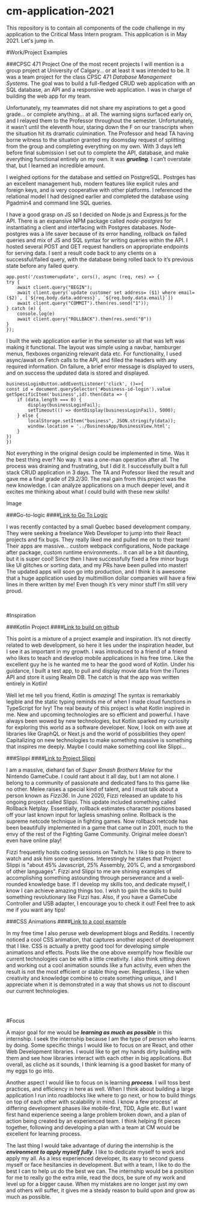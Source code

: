 # cm-application-2021
This repository is to contain all components of the code challenge in my application to the Critical Mass Intern program. This application is in May 2021. Let's jump in.

#Work/Project Examples

###CPSC 471 Project
One of the most recent projects I will mention is a group project at University of Calgary… or at least it was intended to be.
It was a team project for the class CPSC 471 *Database Management Systems*. The goal was to build a full-fledged CRUD web application with an SQL database,
 an API and a responsive web application. I was in charge of building the web app for my team.


Unfortunately, my teammates did not share my aspirations to get a good grade… or complete anything… at all.
 The warning signs surfaced early on, and I relayed them to the Professor throughout the semester.
 Unfortunately, it wasn’t until the eleventh hour, staring down the F on our transcripts when the situation hit its dramatic culmination.
 The Professor and head TA having borne witness to the situation granted my doomsday request of splitting from the group and completing everything on my own.
 With 3 days left before final submission I set out to complete the API, database, and make everything functional entirely on my own.
 It was ***grueling***. I can’t overstate that, but I learned an incredible amount. 

I weighed options for the database and settled on PostgreSQL.
 Postrges has an excellent management hub, modern features like explicit rules and foreign keys, and is very cooperative with other platforms.
 I referenced the relational model I had designed earlier and completed the database using Pgadmin4 and command line SQL queries.


I have a good grasp on JS so I decided on Node.js and Express.js for the API.
 There is an expansive NPM package called *node-postgres* for instantiating a client and interfacing with Postgres databases.
 Node-postgres was a life saver because of its error handling, rollback on failed queries and mix of JS and SQL syntax for writing queries within the API.
 I hosted several POST and GET request handlers on appropriate endpoints for serving data.
 I sent a result code back to any clients on a successful/failed query, with the database being rolled back to it’s previous state before any failed query.
    
    app.post('/customerupdate', cors(), async (req, res) => {
    try {
        await client.query("BEGIN");
        await client.query(`update customer set address= ($1) where email=($2)`, [`${req.body.data.address}`, `${req.body.data.email}`])
        await client.query("COMMIT").then(res.send("1"));
    } catch (e) {
        console.log(e)
        await client.query("ROLLBACK").then(res.send("0"))
    }
    });


I built the web application earlier in the semester so all that was left was making it functional.
 The layout was simple using a navbar, hamburger menus, flexboxes organizing relevant data etc.
 For functionality, I used async/await on Fetch calls to the API, and filled the headers with any required information.
 On failure, a brief error message is displayed to users, and on success the updated data is stored and displayed.
	
	
	businessLoginButton.addEventListener('click', ()=>{
    const id = document.querySelector('#business-id-login').value
    getSpecificItem('business',id).then(data => {
        if (data.length === 0) {
            display(businessLoginFail);
            setTimeout(() => dontDisplay(businessLoginFail), 5000);
        } else {
            localStorage.setItem("business", JSON.stringify(data));
            window.location = '../BusinessApp/BusinessView.html';
        }
    })
	})


Not everything in the original design could be implemented in time. Was it the best thing ever? No way. It was a one-man operation after all.
 The process was draining and frustrating, but I did it. I successfully built a full stack CRUD application in 3 days.
 The TA and Professor liked the result and gave me a final grade of 29.2/30.
 The real gain from this project was the new knowledge.
 I can analyze applications on a much deeper level, and it excites me thinking about what I could build with these new skills!

Image

###Go-to-logic
####[Link to Go To Logic](https://gotologic.ca/)

I was recently contacted by a small Quebec based development company.
 They were seeking a freelance Web Developer to jump into their React projects and fix bugs.
 They really liked me and pulled me on to their team!
 Their apps are massive… custom webpack configurations, Node package after package, custom runtime environments…
 It can all be a bit daunting, but it is super cool! Since then I have successfully fixed a few minor bugs like UI glitches or sorting data, and my PRs have been pulled into master!
 The updated apps will soon go into production, and I think it is awesome that a huge application used by multimillion dollar companies will have a few lines in there written by me!
 Even though it’s very minor stuff I’m still very proud.  
<br>
<br>

#Inspiration

###Kotlin Project
####[Link to build on github](https://github.com/TheBueckert/CodingProject)

This point is a mixture of a project example and inspiration.
 It’s not directly related to web development, so here it lies under the inspiration header, but I see it as important in my growth.
 I was introduced to a friend of a friend who likes to teach and develop mobile applications in his free time.
 Like the excellent guy he is he wanted me to hear the good word of Kotlin.
 Under his guidance, I built a test app, to pull and display movie data from the iTunes API and store it using Realm DB.
 The catch is that the app was written entirely in Kotlin! 

Well let me tell you friend, Kotlin is *amazing*!
 The syntax is remarkably legible and the static typing reminds me of when I made cloud functions in TypeScript for Ivy!
 The real beauty of this project is what Kotlin inspired in me. New and upcoming technologies are so efficient and powerful.
 I have always been wowed by new technologies, but Kotlin sparked my curiosity for exploring this world as a software developer.
 Now, I look on with awe at libraries like GraphQL or Next.js and the world of possibilities they open!
 Capitalizing on new technologies to make something massive is something that inspires me deeply.
 Maybe I could make something cool like Slippi...

###Slippi
####[Link to Project Slippi](https://slippi.gg/)

I am a massive, diehard fan of *Super Smash Brothers Melee* for the Nintendo GameCube.
 I could rant about it all day, but I am not alone.
 I belong to a community of passionate and dedicated fans to this game like no other.
 Melee raises a special kind of talent, and I must talk about a person known as *Fizzi36*.
 In June 2020, Fizzi released an update to his ongoing project called Slippi.
 This update included something called Rollback Netplay.
 Essentially, rollback estimates character positions based off your last known input for lagless smashing online.
 Rollback is the supreme netcode technique in fighting games.
 Now rollback netcode has been beautifully implemented in a game that came out in 2001, much to the envy of the rest of the Fighting Game Community.
 Original melee doesn’t even have online play!

Fizzi frequently hosts coding sessions on Twitch.tv.
 I like to pop in there to watch and ask him some questions.
 Interestingly he states that Project Slippi is "about 45% Javascript, 25% Assembly, 20% C, and a smorgasbord of other languages".
 Fizzi and Slippi to me are shining examples of accomplishing something astounding through perseverance and a well-rounded knowledge base.
 If I develop my skills too, and dedicate myself, I know I can achieve amazing things too.
 I wish to gain the skills to build something revolutionary like Fizzi has.
 Also, if you have a GameCube Controller and USB adapter, I encourage you to check it out! Feel free to ask me if you want any tips!

###CSS Animations
####[Link to a cool example](https://www.reddit.com/r/webdev/comments/mboqa2/the_tilt_to_make_room_for_a_menu_is_a_nice_effect/)

In my free time I also peruse web development blogs and Reddits.
 I recently noticed a cool CSS animation, that captures another aspect of development that I like.
 CSS is actually a pretty good tool for developing simple animations and effects.
 Posts like the one above exemplify how flexible our current technologies can be with a little creativity.
 I also think sitting down and working out a cool animation sounds like a fun activity, even when the result is not the most efficient or stable thing ever.
 Regardless, I like when creativity and knowledge combine to create something unique, and I appreciate when it is demonstrated in a way that shows us not to discount our current technologies.

<br>
<br>

#Focus

A major goal for me would be ***learning as much as possible*** in this internship.
 I seek the internship because I am the type of person who learns by doing.
 Some specific things I would like to focus on are React, and other Web Development libraries.
 I would like to get my hands dirty building with them and see how libraries interact with each other in big applications.
 But overall, as cliché as it sounds, I think learning is a good basket for many of my eggs to go into.
 
Another aspect I would like to focus on is learning ***process***.
 I will toss best practices, and efficiency in here as well.
 When I think about building a large application I run into roadblocks like where to go next, or how to build things on top of each other with scalability in mind.
 I know a few process’ at differing development phases like mobile-first, TDD, Agile etc.
 But I want first hand experience seeing a large problem broken down, and a plan of action being created by an experienced team.
 I think helping fit pieces together, following and developing a plan with a team at CM would be excellent for learning process.
 
The last thing I would take advantage of during the internship is the ***environment to apply myself fully***.
 I like to dedicate myself to work and apply my all.
 As a less experienced developer, its easy to second guess myself or face hesitancies in development.
 But with a team, I like to do the best I can to help *us* do the best we can.
 The internship would be a position for me to really go the extra mile, read the docs, be sure of my work and level up for a bigger cause.
 When my mistakes are no longer just my own and others will suffer, it gives me a steady reason to build upon and grow as much as possible.
 

